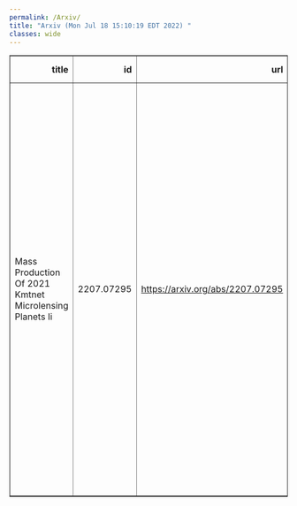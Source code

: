 ```yaml
---
permalink: /Arxiv/
title: "Arxiv (Mon Jul 18 15:10:19 EDT 2022) "
classes: wide
---
```

<table border="1" class="dataframe">
  <thead>
    <tr style="text-align: right;">
      <th>title</th>
      <th>id</th>
      <th>url</th>
      <th>authors</th>
      <th>Local Authors</th>
    </tr>
  </thead>
  <tbody>
    <tr>
      <td>Mass Production Of 2021 Kmtnet Microlensing Planets Ii</td>
      <td>2207.07295</td>
      <td><a href="https://arxiv.org/abs/2207.07295" target="_blank">https://arxiv.org/abs/2207.07295</a></td>
      <td>Yoon-Hyun Ryu, In-Gu Shin, Hongjing Yang, Andrew Gould, Michael D. Albrow, Sun-Ju Chung, Cheongho Han, Kyu-Ha Hwang, Youn Kil Jung, Yossi Shvartzvald, Jennifer C. Yee, Weicheng Zang, Sang-Mok Cha, Dong-Jin Kim, %Hyoun-Woo Kim, Seung-Lee Kim, Chung-Uk Lee, Dong-Joo Lee, Yongseok Lee, Byeong-Gon Park, Richard W. Pogge</td>
      <td>Andrew Gould, Richard Pogge</td>
    </tr>
  </tbody>
</table>